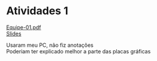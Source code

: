 # Atividades 1

[Equipe-01.pdf](Equipe-01.pdf)  
[Slides](Slides.pdf)  

Usaram meu PC, não fiz anotações  
Poderiam ter explicado melhor a parte das placas gráficas  
